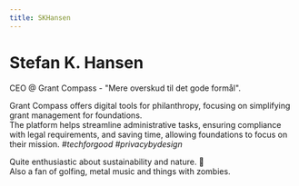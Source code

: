 ```yaml
---
title: SKHansen
---
```

# Stefan K. Hansen

CEO @ Grant Compass - "Mere overskud til det gode formål".

Grant Compass offers digital tools for philanthropy, focusing on simplifying grant management for foundations.\
The platform helps streamline administrative tasks, ensuring compliance with legal requirements, and saving time, allowing foundations to focus on their mission. *#techforgood* *#privacybydesign*

Quite enthusiastic about sustainability and nature. 🌱\
Also a fan of golfing, metal music and things with zombies. 
